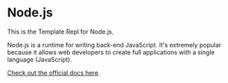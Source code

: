 # Node.js

This is the Template Repl for Node.js.

Node.js is a runtime for writing back-end JavaScript. It's extremely popular because it allows web developers to create full applications with a single language (JavaScript).

[Check out the official docs here](https://nodejs.org/en/docs/).
